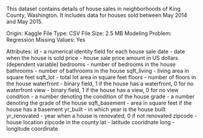 This dataset contains details of house sales in neighborhoods of King County, Washington. 
It includes data for houses sold between May 2014 and May 2015.  

Origin: Kaggle
File Type: CSV
File Size: 2.5 MB
Modeling Problem: Regression
Missing Values: Yes

Attributes:
id - a numerical identity field for each house sale
date - date when the house is sold
price - house sale price amount in US dollars (dependent variable)
bedrooms - number of bedrooms in the house
bathrooms - number of bathrooms in the house
sqft_living - living area in square feet
sqft_lot - total lot area in square feet
floors - number of floors in the house
waterfront - binary field, 1 if the house has a waterfront, 0 for no waterfront
view - binary field, 1 if the house has a view, 0 for no view
condition - a number denoting the condition of the house
grade - a number denoting the grade of the house
sqft_basement - area in square feet if the house has a basement
yr_built - in which year is the house built
yr_renovated - year when a house is renovated, 0 if not renovated
zipcode - house location zipcode in the county
lat - latitude cooridnate 
long - longitude coordinate
